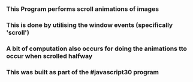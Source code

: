 ### This Program performs scroll animations of images 

### This is done by utilising the window events (specifically 'scroll')

### A bit of computation also occurs for doing the animations tto occur when scrolled halfway

### This was built as part of the #javascript30 program